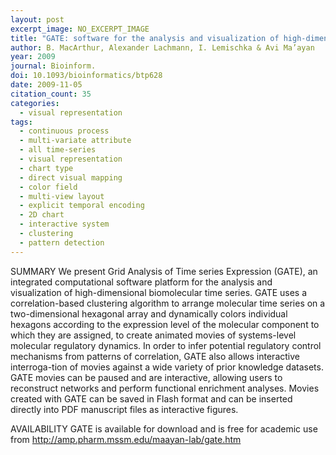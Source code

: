 ```yaml
---
layout: post
excerpt_image: NO_EXCERPT_IMAGE
title: "GATE: software for the analysis and visualization of high-dimensional time series expression data"
author: B. MacArthur, Alexander Lachmann, I. Lemischka & Avi Ma’ayan
year: 2009
journal: Bioinform.
doi: 10.1093/bioinformatics/btp628
date: 2009-11-05
citation_count: 35
categories:
  - visual representation
tags:
  - continuous process
  - multi-variate attribute
  - all time-series
  - visual representation
  - chart type
  - direct visual mapping
  - color field
  - multi-view layout
  - explicit temporal encoding
  - 2D chart
  - interactive system
  - clustering
  - pattern detection
---
```

SUMMARY
We present Grid Analysis of Time series Expression (GATE), an integrated computational software platform for the analysis and visualization of high-dimensional biomolecular time series. GATE uses a correlation-based clustering algorithm to arrange molecular time series on a two-dimensional hexagonal array and dynamically colors individual hexagons according to the expression level of the molecular component to which they are assigned, to create animated movies of systems-level molecular regulatory dynamics. In order to infer potential regulatory control mechanisms from patterns of correlation, GATE also allows interactive interroga-tion of movies against a wide variety of prior knowledge datasets. GATE movies can be paused and are interactive, allowing users to reconstruct networks and perform functional enrichment analyses. Movies created with GATE can be saved in Flash format and can be inserted directly into PDF manuscript files as interactive figures.


AVAILABILITY
GATE is available for download and is free for academic use from http://amp.pharm.mssm.edu/maayan-lab/gate.htm
